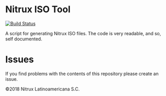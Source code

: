 # Nitrux ISO Tool

[![Build Status](https://travis-ci.org/Nitrux/iso-tool.svg?branch=master)](https://travis-ci.org/Nitrux/iso-tool)

A script for generating Nitrux ISO files. The code is very readable, and so, self documented.

# Issues
If you find problems with the contents of this repository please create an issue.

©2018 Nitrux Latinoamericana S.C.

